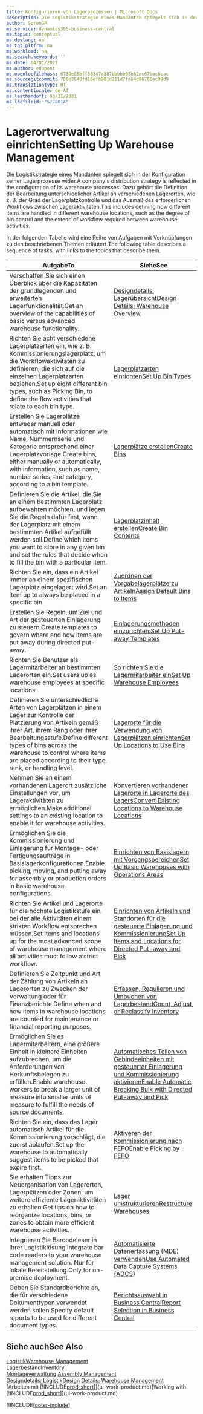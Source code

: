```yaml
---
title: Konfigurieren von Lagerprozessen | Microsoft Docs
description: Die Logistikstrategie eines Mandanten spiegelt sich in der Konfiguration seiner Lagerprozesse wider. Dazu gehört die Definition der Bearbeitung unterschiedlicher Artikel an verschiedenen Lagerorten, wie z. B. der Grad der Lagerplatzkontrolle und das Ausmaß des erforderlichen Workflows zwischen Lageraktivitäten.
author: SorenGP
ms.service: dynamics365-business-central
ms.topic: conceptual
ms.devlang: na
ms.tgt_pltfrm: na
ms.workload: na
ms.search.keywords: ''
ms.date: 04/01/2021
ms.author: edupont
ms.openlocfilehash: 6730e88bff36347a387bbbbb05b82ec67bac8cac
ms.sourcegitcommit: 766e2840fd16efb901d211d7fa64d96766ac99d9
ms.translationtype: HT
ms.contentlocale: de-AT
ms.lasthandoff: 03/31/2021
ms.locfileid: "5778014"
---
```

# <a name="setting-up-warehouse-management"></a><span data-ttu-id="d979f-104">Lagerortverwaltung einrichten</span><span class="sxs-lookup"><span data-stu-id="d979f-104">Setting Up Warehouse Management</span></span>
<span data-ttu-id="d979f-105">Die Logistikstrategie eines Mandanten spiegelt sich in der Konfiguration seiner Lagerprozesse wider.</span><span class="sxs-lookup"><span data-stu-id="d979f-105">A company's distribution strategy is reflected in the configuration of its warehouse processes.</span></span> <span data-ttu-id="d979f-106">Dazu gehört die Definition der Bearbeitung unterschiedlicher Artikel an verschiedenen Lagerorten, wie z. B. der Grad der Lagerplatzkontrolle und das Ausmaß des erforderlichen Workflows zwischen Lageraktivitäten.</span><span class="sxs-lookup"><span data-stu-id="d979f-106">This includes defining how different items are handled in different warehouse locations, such as the degree of bin control and the extend of workflow required between warehouse activities.</span></span>  

 <span data-ttu-id="d979f-107">In der folgenden Tabelle wird eine Reihe von Aufgaben mit Verknüpfungen zu den beschriebenen Themen erläutert.</span><span class="sxs-lookup"><span data-stu-id="d979f-107">The following table describes a sequence of tasks, with links to the topics that describe them.</span></span>   

|<span data-ttu-id="d979f-108">**Aufgabe**</span><span class="sxs-lookup"><span data-stu-id="d979f-108">**To**</span></span>|<span data-ttu-id="d979f-109">**Siehe**</span><span class="sxs-lookup"><span data-stu-id="d979f-109">**See**</span></span>|  
|------------|-------------|  
|<span data-ttu-id="d979f-110">Verschaffen Sie sich einen Überblick über die Kapazitäten der grundlegenden und erweiterten Lagerfunktionalität.</span><span class="sxs-lookup"><span data-stu-id="d979f-110">Get an overview of the capabilities of basic versus advanced warehouse functionality.</span></span>|[<span data-ttu-id="d979f-111">Designdetails: Lagerübersicht</span><span class="sxs-lookup"><span data-stu-id="d979f-111">Design Details: Warehouse Overview</span></span>](design-details-warehouse-overview.md)|  
|<span data-ttu-id="d979f-112">Richten Sie acht verschiedene Lagerplatzarten ein, wie z. B. Kommissionierungslagerplatz, um die Workflowaktivitäten zu definieren, die sich auf die einzelnen Lagerplatzarten beziehen.</span><span class="sxs-lookup"><span data-stu-id="d979f-112">Set up eight different bin types, such as Picking Bin, to define the flow activities that relate to each bin type.</span></span>|[<span data-ttu-id="d979f-113">Lagerplatzarten einrichten</span><span class="sxs-lookup"><span data-stu-id="d979f-113">Set Up Bin Types</span></span>](warehouse-how-to-set-up-bin-types.md)|  
|<span data-ttu-id="d979f-114">Erstellen Sie Lagerplätze entweder manuell oder automatisch mit Informationen wie Name, Nummernserie und Kategorie entsprechend einer Lagerplatzvorlage.</span><span class="sxs-lookup"><span data-stu-id="d979f-114">Create bins, either manually or automatically, with information, such as name, number series, and category, according to a bin template.</span></span>|[<span data-ttu-id="d979f-115">Lagerplätze erstellen</span><span class="sxs-lookup"><span data-stu-id="d979f-115">Create Bins</span></span>](warehouse-how-to-create-individual-bins.md)|  
|<span data-ttu-id="d979f-116">Definieren Sie die Artikel, die Sie an einem bestimmten Lagerplatz aufbewahren möchten, und legen Sie die Regeln dafür fest, wann der Lagerplatz mit einem bestimmten Artikel aufgefüllt werden soll.</span><span class="sxs-lookup"><span data-stu-id="d979f-116">Define which items you want to store in any given bin and set the rules that decide when to fill the bin with a particular item.</span></span>|[<span data-ttu-id="d979f-117">Lagerplatzinhalt erstellen</span><span class="sxs-lookup"><span data-stu-id="d979f-117">Create Bin Contents</span></span>](warehouse-how-to-set-up-bin-contents.md)|  
|<span data-ttu-id="d979f-118">Richten Sie ein, dass ein Artikel immer an einem spezifischen Lagerplatz eingelagert wird.</span><span class="sxs-lookup"><span data-stu-id="d979f-118">Set an item up to always be placed in a specific bin.</span></span>|[<span data-ttu-id="d979f-119">Zuordnen der Vorgabelagerplätze zu Artikeln</span><span class="sxs-lookup"><span data-stu-id="d979f-119">Assign Default Bins to Items</span></span>](warehouse-how-to-assign-default-bins-to-items.md)|
|<span data-ttu-id="d979f-120">Erstellen Sie Regeln, um Ziel und Art der gesteuerten Einlagerung zu steuern.</span><span class="sxs-lookup"><span data-stu-id="d979f-120">Create templates to govern where and how items are put away during directed put-away.</span></span>|[<span data-ttu-id="d979f-121">Einlagerungsmethoden einzurichten:</span><span class="sxs-lookup"><span data-stu-id="d979f-121">Set Up Put-away Templates</span></span>](warehouse-how-to-set-up-put-away-templates.md)|
|<span data-ttu-id="d979f-122">Richten Sie Benutzer als Lagermitarbeiter an bestimmten Lagerorten ein.</span><span class="sxs-lookup"><span data-stu-id="d979f-122">Set users up as warehouse employees at specific locations.</span></span>|[<span data-ttu-id="d979f-123">So richten Sie die Lagermitarbeiter ein</span><span class="sxs-lookup"><span data-stu-id="d979f-123">Set Up Warehouse Employees</span></span>](warehouse-how-to-set-up-warehouse-employees.md)|
|<span data-ttu-id="d979f-124">Definieren Sie unterschiedliche Arten von Lagerplätzen in einem Lager zur Kontrolle der Platzierung von Artikeln gemäß ihrer Art, ihrem Rang oder ihrer Bearbeitungsstufe.</span><span class="sxs-lookup"><span data-stu-id="d979f-124">Define different types of bins across the warehouse to control where items are placed according to their type, rank, or handling level.</span></span>|[<span data-ttu-id="d979f-125">Lagerorte für die Verwendung von Lagerplätzen einrichten</span><span class="sxs-lookup"><span data-stu-id="d979f-125">Set Up Locations to Use Bins</span></span>](warehouse-how-to-set-up-locations-to-use-bins.md)|
|<span data-ttu-id="d979f-126">Nehmen Sie an einem vorhandenen Lagerort zusätzliche Einstellungen vor, um Lageraktivitäten zu ermöglichen.</span><span class="sxs-lookup"><span data-stu-id="d979f-126">Make additional settings to an existing location to enable it for warehouse activities.</span></span>|[<span data-ttu-id="d979f-127">Konvertieren vorhandener Lagerorte in Lagerorte des Lagers</span><span class="sxs-lookup"><span data-stu-id="d979f-127">Convert Existing Locations to Warehouse Locations</span></span>](warehouse-how-to-convert-existing-locations-to-warehouse-locations.md)|
|<span data-ttu-id="d979f-128">Ermöglichen Sie die Kommissionierung und Einlagerung für Montage- oder Fertigungsaufträge in Basislagerkonfigurationen.</span><span class="sxs-lookup"><span data-stu-id="d979f-128">Enable picking, moving, and putting away for assembly or production orders in basic warehouse configurations.</span></span>|[<span data-ttu-id="d979f-129">Einrichten von Basislagern mit Vorgangsbereichen</span><span class="sxs-lookup"><span data-stu-id="d979f-129">Set Up Basic Warehouses with Operations Areas</span></span>](warehouse-how-to-set-up-basic-warehouses-with-operations-areas.md)|  
|<span data-ttu-id="d979f-130">Richten Sie Artikel und Lagerorte für die höchste Logistikstufe ein, bei der alle Aktivitäten einem strikten Workflow entsprechen müssen.</span><span class="sxs-lookup"><span data-stu-id="d979f-130">Set items and locations up for the most advanced scope of warehouse management where all activities must follow a strict workflow.</span></span>|[<span data-ttu-id="d979f-131">Einrichten von Artikeln und Standorten für die gesteuerte Einlagerung und Kommissionierung</span><span class="sxs-lookup"><span data-stu-id="d979f-131">Set Up Items and Locations for Directed Put-away and Pick</span></span>](warehouse-how-to-set-up-items-for-directed-put-away-and-pick.md)|  
|<span data-ttu-id="d979f-132">Definieren Sie Zeitpunkt und Art der Zählung von Artikeln an Lagerorten zu Zwecken der Verwaltung oder für Finanzberichte.</span><span class="sxs-lookup"><span data-stu-id="d979f-132">Define when and how items in warehouse locations are counted for maintenance or financial reporting purposes.</span></span>|[<span data-ttu-id="d979f-133">Erfassen, Regulieren und Umbuchen von Lagerbestand</span><span class="sxs-lookup"><span data-stu-id="d979f-133">Count, Adjust, or Reclassify Inventory</span></span>](inventory-how-count-adjust-reclassify.md)|
|<span data-ttu-id="d979f-134">Ermöglichen Sie es Lagermitarbeitern, eine größere Einheit in kleinere Einheiten aufzubrechen, um die Anforderungen von Herkunftsbelegen zu erfüllen.</span><span class="sxs-lookup"><span data-stu-id="d979f-134">Enable warehouse workers to break a larger unit of measure into smaller units of measure to fulfill the needs of source documents.</span></span>|[<span data-ttu-id="d979f-135">Automatisches Teilen von Gebindeeinheiten mit gesteuerter Einlagerung und Kommissionierung aktivieren</span><span class="sxs-lookup"><span data-stu-id="d979f-135">Enable Automatic Breaking Bulk with Directed Put-away and Pick</span></span>](warehouse-enable-automatic-breaking-bulk-with-directed-put-away-and-pick.md)|  
|<span data-ttu-id="d979f-136">Richten Sie ein, dass das Lager automatisch Artikel für die Kommissionierung vorschlägt, die zuerst ablaufen.</span><span class="sxs-lookup"><span data-stu-id="d979f-136">Set up the warehouse to automatically suggest items to be picked that expire first.</span></span>|[<span data-ttu-id="d979f-137">Aktiveren der Kommissionierung nach FEFO</span><span class="sxs-lookup"><span data-stu-id="d979f-137">Enable Picking by FEFO</span></span>](warehouse-picking-by-fefo.md)|
|<span data-ttu-id="d979f-138">Sie erhalten Tipps zur Neuorganisation von Lagerorten, Lagerplätzen oder Zonen, um weitere effiziente Lageraktivitäten zu erhalten.</span><span class="sxs-lookup"><span data-stu-id="d979f-138">Get tips on how to reorganize locations, bins, or zones to obtain more efficient warehouse activities.</span></span>|[<span data-ttu-id="d979f-139">Lager umstrukturieren</span><span class="sxs-lookup"><span data-stu-id="d979f-139">Restructure Warehouses</span></span>](warehouse-how-to-restructure-warehouses.md)|
|<span data-ttu-id="d979f-140">Integrieren Sie Barcodeleser in Ihrer Logistiklösung.</span><span class="sxs-lookup"><span data-stu-id="d979f-140">Integrate bar code readers to your warehouse management solution.</span></span> <span data-ttu-id="d979f-141">Nur für lokale Bereitstellung.</span><span class="sxs-lookup"><span data-stu-id="d979f-141">Only for on-premise deployment.</span></span>|[<span data-ttu-id="d979f-142">Automatisierte Datenerfassung (MDE) verwenden</span><span class="sxs-lookup"><span data-stu-id="d979f-142">Use Automated Data Capture Systems (ADCS)</span></span>](warehouse-use-automated-data-capture-systems-adcs.md)|
|<span data-ttu-id="d979f-143">Geben Sie Standardberichte an, die für verschiedene Dokumenttypen verwendet werden sollen.</span><span class="sxs-lookup"><span data-stu-id="d979f-143">Specify default reports to be used for different document types.</span></span>|[<span data-ttu-id="d979f-144">Berichtsauswahl in Business Central</span><span class="sxs-lookup"><span data-stu-id="d979f-144">Report Selection in Business Central</span></span>](across-report-selections.md)|

## <a name="see-also"></a><span data-ttu-id="d979f-145">Siehe auch</span><span class="sxs-lookup"><span data-stu-id="d979f-145">See Also</span></span>  
[<span data-ttu-id="d979f-146">Logistik</span><span class="sxs-lookup"><span data-stu-id="d979f-146">Warehouse Management</span></span>](warehouse-manage-warehouse.md)  
[<span data-ttu-id="d979f-147">Lagerbestand</span><span class="sxs-lookup"><span data-stu-id="d979f-147">Inventory</span></span>](inventory-manage-inventory.md)  
<span data-ttu-id="d979f-148">[Montageverwaltung](assembly-assemble-items.md)  </span><span class="sxs-lookup"><span data-stu-id="d979f-148">[Assembly Management](assembly-assemble-items.md)  </span></span>  
[<span data-ttu-id="d979f-149">Designdetails: Logistik</span><span class="sxs-lookup"><span data-stu-id="d979f-149">Design Details: Warehouse Management</span></span>](design-details-warehouse-management.md)  
<span data-ttu-id="d979f-150">[Arbeiten mit [!INCLUDE[prod_short](includes/prod_short.md)]](ui-work-product.md)</span><span class="sxs-lookup"><span data-stu-id="d979f-150">[Working with [!INCLUDE[prod_short](includes/prod_short.md)]](ui-work-product.md)</span></span>


[!INCLUDE[footer-include](includes/footer-banner.md)]